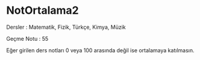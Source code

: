 # NotOrtalama2

Dersler : Matematik, Fizik, Türkçe, Kimya, Müzik

Geçme Notu : 55

Eğer girilen ders notları 0 veya 100 arasında değil ise ortalamaya katılmasın.
